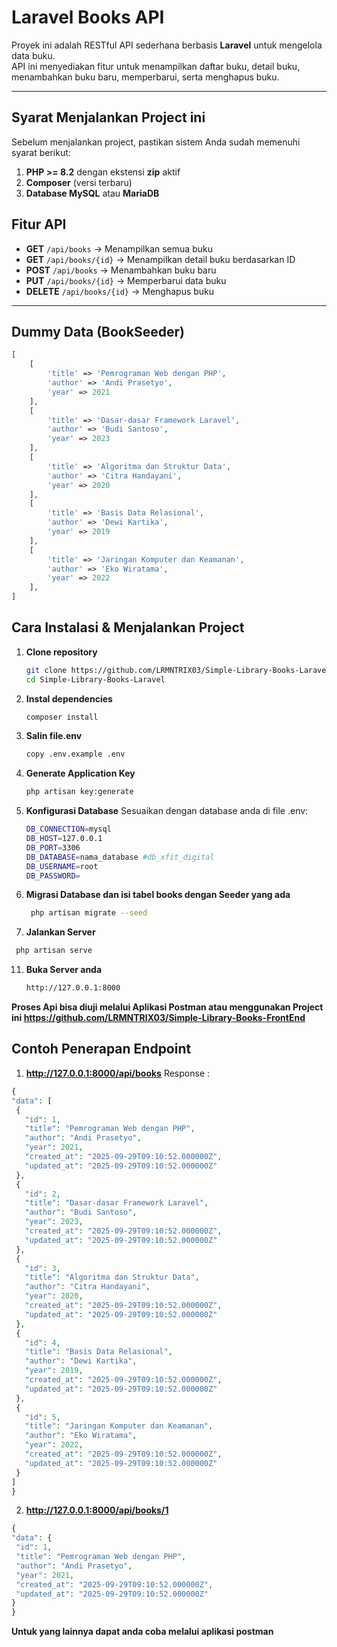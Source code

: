 # Laravel Books API

Proyek ini adalah RESTful API sederhana berbasis **Laravel** untuk mengelola data buku.  
API ini menyediakan fitur untuk menampilkan daftar buku, detail buku, menambahkan buku baru, memperbarui, serta menghapus buku.

---
## Syarat Menjalankan Project ini

Sebelum menjalankan project, pastikan sistem Anda sudah memenuhi syarat berikut:
1. **PHP >= 8.2** dengan ekstensi **zip** aktif  
2. **Composer** (versi terbaru)  
3. **Database MySQL** atau **MariaDB**

## Fitur API

- **GET** `/api/books` → Menampilkan semua buku
- **GET** `/api/books/{id}` → Menampilkan detail buku berdasarkan ID
- **POST** `/api/books` → Menambahkan buku baru
- **PUT** `/api/books/{id}` → Memperbarui data buku
- **DELETE** `/api/books/{id}` → Menghapus buku

---

## Dummy Data (BookSeeder)

```php
[
    [
        'title' => 'Pemrograman Web dengan PHP',
        'author' => 'Andi Prasetyo',
        'year' => 2021
    ],
    [
        'title' => 'Dasar-dasar Framework Laravel',
        'author' => 'Budi Santoso',
        'year' => 2023
    ],
    [
        'title' => 'Algoritma dan Struktur Data',
        'author' => 'Citra Handayani',
        'year' => 2020
    ],
    [
        'title' => 'Basis Data Relasional',
        'author' => 'Dewi Kartika',
        'year' => 2019
    ],
    [
        'title' => 'Jaringan Komputer dan Keamanan',
        'author' => 'Eko Wiratama',
        'year' => 2022
    ],
]
```



## Cara Instalasi & Menjalankan Project

1. **Clone repository**
   ```bash
   git clone https://github.com/LRMNTRIX03/Simple-Library-Books-Laravel.git
   cd Simple-Library-Books-Laravel
    ```
   
2. **Instal dependencies**
   ```bash
   composer install
    ```
   
3. **Salin file.env**
   ```bash
   copy .env.example .env
    ```

5. **Generate Application Key**
   ```bash
   php artisan key:generate
    ```

6. **Konfigurasi Database**
   Sesuaikan dengan database anda di file .env:
   
    ```bash
    DB_CONNECTION=mysql
    DB_HOST=127.0.0.1
    DB_PORT=3306
    DB_DATABASE=nama_database #db_xfit_digital
    DB_USERNAME=root
    DB_PASSWORD=
     ```

8. **Migrasi Database dan isi tabel books dengan Seeder yang ada**
   ```bash
    php artisan migrate --seed
     ```

10. **Jalankan Server**
   ```bash
    php artisan serve
 ```

11. **Buka Server anda**
    ```bash
    http://127.0.0.1:8000

   **Proses Api bisa diuji melalui Aplikasi Postman atau menggunakan Project ini
   https://github.com/LRMNTRIX03/Simple-Library-Books-FrontEnd**

   ## Contoh Penerapan Endpoint
   1. **http://127.0.0.1:8000/api/books** 
   Response :
   ```php
   {
  "data": [
    {
      "id": 1,
      "title": "Pemrograman Web dengan PHP",
      "author": "Andi Prasetyo",
      "year": 2021,
      "created_at": "2025-09-29T09:10:52.000000Z",
      "updated_at": "2025-09-29T09:10:52.000000Z"
    },
    {
      "id": 2,
      "title": "Dasar-dasar Framework Laravel",
      "author": "Budi Santoso",
      "year": 2023,
      "created_at": "2025-09-29T09:10:52.000000Z",
      "updated_at": "2025-09-29T09:10:52.000000Z"
    },
    {
      "id": 3,
      "title": "Algoritma dan Struktur Data",
      "author": "Citra Handayani",
      "year": 2020,
      "created_at": "2025-09-29T09:10:52.000000Z",
      "updated_at": "2025-09-29T09:10:52.000000Z"
    },
    {
      "id": 4,
      "title": "Basis Data Relasional",
      "author": "Dewi Kartika",
      "year": 2019,
      "created_at": "2025-09-29T09:10:52.000000Z",
      "updated_at": "2025-09-29T09:10:52.000000Z"
    },
    {
      "id": 5,
      "title": "Jaringan Komputer dan Keamanan",
      "author": "Eko Wiratama",
      "year": 2022,
      "created_at": "2025-09-29T09:10:52.000000Z",
      "updated_at": "2025-09-29T09:10:52.000000Z"
    }
  ]
}
   ```
   2. **http://127.0.0.1:8000/api/books/1** 
   ```php
{
  "data": {
    "id": 1,
    "title": "Pemrograman Web dengan PHP",
    "author": "Andi Prasetyo",
    "year": 2021,
    "created_at": "2025-09-29T09:10:52.000000Z",
    "updated_at": "2025-09-29T09:10:52.000000Z"
  }
}
   ```
   **Untuk yang lainnya dapat anda coba melalui aplikasi postman**
